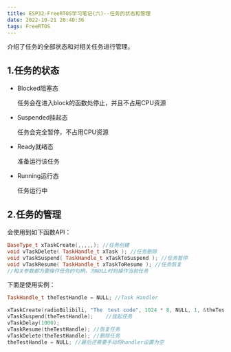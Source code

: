 ```yaml
---
title: ESP32-FreeRTOS学习笔记(六)--任务的状态和管理
date: 2022-10-21 20:40:36
tags: FreeRTOS
---
```


 介绍了任务的全部状态和对相关任务进行管理。

## 1.任务的状态

- Blocked阻塞态

  任务会在进入block的函数处停止，并且不占用CPU资源

- Suspended挂起态

  任务会完全暂停，不占用CPU资源

- Ready就绪态

  准备运行该任务

- Running运行态

  任务运行中

## 2.任务的管理

会使用到如下函数API：

```c++
BaseType_t xTaskCreate(,,,,,); //任务创建
void vTaskDelete( TaskHandle_t xTask ); //任务删除 
void vTaskSuspend( TaskHandle_t xTaskToSuspend ); //任务暂停
void vTaskResume( TaskHandle_t xTaskToResume ); //任务恢复
//相关参数都为要操作任务的句柄，为NULL时则操作当前任务
```

下面是使用实例：

```c++
TaskHandle_t theTestHandle = NULL; //Task Handler

xTaskCreate(radioBilibili, "The　test code", 1024 * 8, NULL, 1, &theTestHandle);	//创建任务
vTaskSuspend(theTestHandle);	//挂起任务
vTaskDelay(1000);
vTaskResume(theTestHandle);	//恢复任务
vTaskDelete(theTestHandle);	//删除任务
theTestHandle = NULL; //最后还需要手动将handler设置为空
```
